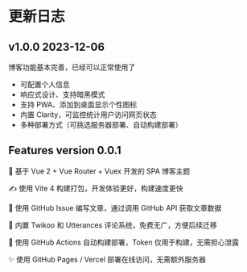 # 更新日志

## v1.0.0 2023-12-06

博客功能基本完善，已经可以正常使用了

- 可配置个人信息
- 响应式设计、支持暗黑模式
- 支持 PWA、添加到桌面显示个性图标
- 内置 Clarity，可监控统计用户访问网页状态
- 多种部署方式（可挑选服务器部署、自动构建部署）

## Features version 0.0.1

:fairy: 基于 Vue 2 + Vue Router + Vuex 开发的 SPA 博客主题

✍️ 使用 Vite 4 构建打包，开发体验更好，构建速度更快

🐳 使用 GitHub Issue 编写文章，通过调用 GitHub API 获取文章数据

🐙	 内置 Twikoo 和 Utterances 评论系统，免费无广，方便后续迁移

🦀 使用 GitHub Actions 自动构建部署，Token 仅用于构建，无需担心泄露

✨ 使用 GitHub Pages / Vercel 部署在线访问，无需额外服务器
